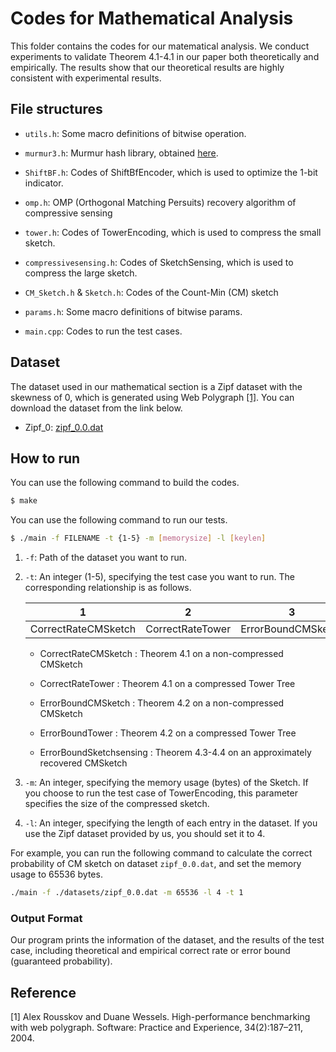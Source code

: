 # Codes for Mathematical Analysis

This folder contains the codes for our matematical analysis. We conduct experiments to validate Theorem 4.1-4.1 in our paper both theoretically and empirically. The results show that our theoretical results are highly consistent with experimental results. 



## File structures

- `utils.h`: Some macro definitions of bitwise operation.

- `murmur3.h`: Murmur hash library, obtained [here](https://github.com/aappleby/smhasher/blob/master/src/MurmurHash3.cpp).

- `ShiftBF.h`: Codes of ShiftBfEncoder, which is used to optimize the 1-bit indicator.

- `omp.h`: OMP (Orthogonal Matching Persuits) recovery algorithm of compressive sensing

- `tower.h`: Codes of TowerEncoding, which is used to compress the small sketch.

- `compressivesensing.h`: Codes of SketchSensing, which is used to compress the large sketch.

- `CM_Sketch.h` & `Sketch.h`: Codes of the Count-Min (CM) sketch

- `params.h`: Some macro definitions of bitwise params.

- `main.cpp`: Codes to run the test cases.




## Dataset 

The dataset used in our mathematical section is a Zipf dataset with the skewness of 0, which is generated using Web Polygraph [[1]](#md-ref-1). You can download the dataset from the link below. 

- Zipf_0: [zipf_0.0.dat](https://drive.google.com/file/d/1zPn3XVHKF3O7qYpSXTyCG71yyc33J9LD/view?usp=sharing)


## How to run

You can use the following command to build the codes. 

```bash
$ make
```

You can use the following command to run our tests. 

```bash
$ ./main -f FILENAME -t {1-5} -m [memorysize] -l [keylen]
```

1. `-f`: Path of the dataset you want to run.

2. `-t`: An integer (1-5), specifying the test case you want to run. The corresponding relationship is as follows. 

   | 1 | 2 | 3 | 4 | 5 |
   | - | - | - | - | - |
   | CorrectRateCMSketch | CorrectRateTower | ErrorBoundCMSketch | ErrorBoundTower | ErrorBoundSketchsensing |

   - CorrectRateCMSketch : Theorem 4.1 on a non-compressed CMSketch

   - CorrectRateTower : Theorem 4.1 on a compressed Tower Tree

   - ErrorBoundCMSketch : Theorem 4.2 on a non-compressed CMSketch

   - ErrorBoundTower : Theorem 4.2 on a compressed Tower Tree

   - ErrorBoundSketchsensing : Theorem 4.3-4.4 on an approximately recovered CMSketch


3. `-m`: An integer, specifying the memory usage (bytes) of the Sketch. If you choose to run the test case of TowerEncoding, this parameter specifies the size of the compressed sketch. 


4. `-l`: An integer, specifying the length of each entry in the dataset. If you use the Zipf dataset provided by us, you should set it to 4.

For example, you can run the following command to calculate the correct probability of CM sketch on dataset `zipf_0.0.dat`, and set the memory usage to 65536 bytes.

```bash
./main -f ./datasets/zipf_0.0.dat -m 65536 -l 4 -t 1
```

### Output Format

Our program prints the information of the dataset, and the results of the test case, including theoretical and empirical correct rate or error bound (guaranteed probability). 



## Reference 

<span id="md-ref-1"></span>
[1] Alex Rousskov and Duane Wessels. High-performance benchmarking with web polygraph. Software: Practice and Experience, 34(2):187–211, 2004.